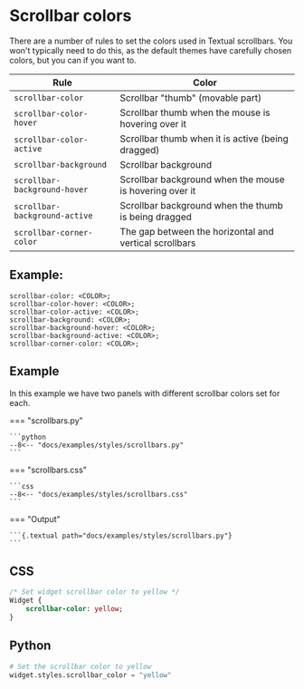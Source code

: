 # Scrollbar colors

There are a number of rules to set the colors used in Textual scrollbars.
You won't typically need to do this, as the default themes have carefully chosen colors, but you can if you want to.

| Rule                          | Color                                                   |
|-------------------------------|---------------------------------------------------------|
| `scrollbar-color`             | Scrollbar "thumb" (movable part)                        |
| `scrollbar-color-hover`       | Scrollbar thumb when the mouse is hovering over it      |
| `scrollbar-color-active`      | Scrollbar thumb when it is active (being dragged)       |
| `scrollbar-background`        | Scrollbar background                                    |
| `scrollbar-background-hover`  | Scrollbar background when the mouse is hovering over it |
| `scrollbar-background-active` | Scrollbar background when the thumb is being dragged    |
| `scrollbar-corner-color`      | The gap between the horizontal and vertical scrollbars  |

## Example:

```
scrollbar-color: <COLOR>;
scrollbar-color-hover: <COLOR>;
scrollbar-color-active: <COLOR>;
scrollbar-background: <COLOR>;
scrollbar-background-hover: <COLOR>;
scrollbar-background-active: <COLOR>;
scrollbar-corner-color: <COLOR>;
```

## Example

In this example we have two panels with different scrollbar colors set for each.

=== "scrollbars.py"

    ```python
    --8<-- "docs/examples/styles/scrollbars.py"
    ```

=== "scrollbars.css"

    ```css
    --8<-- "docs/examples/styles/scrollbars.css"
    ```

=== "Output"

    ```{.textual path="docs/examples/styles/scrollbars.py"}
    ```

## CSS

```sass
/* Set widget scrollbar color to yellow */
Widget {
    scrollbar-color: yellow;
}
```

## Python

```python
# Set the scrollbar color to yellow
widget.styles.scrollbar_color = "yellow"
```

